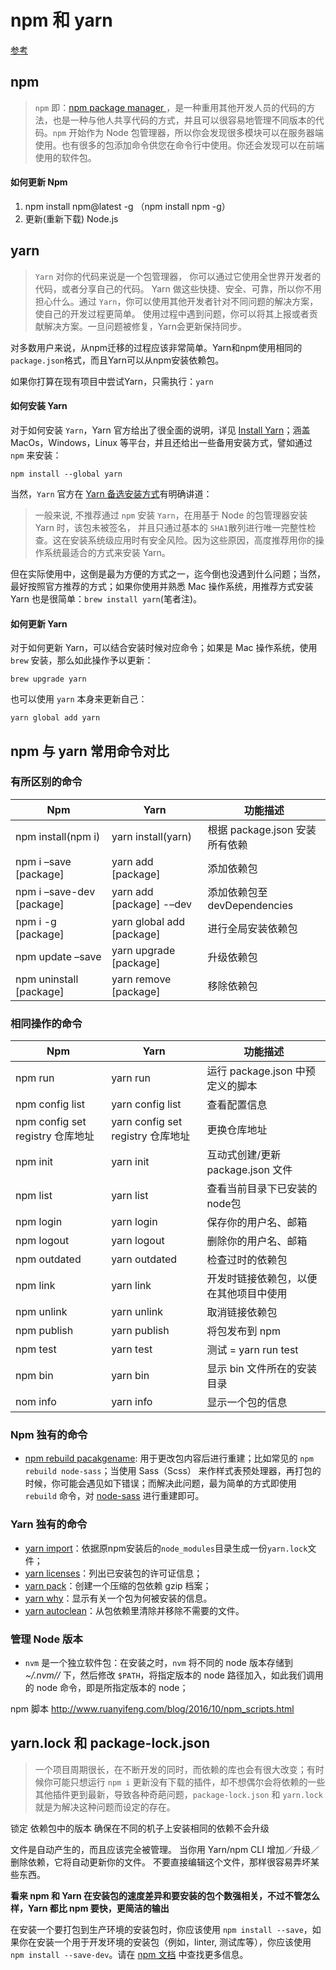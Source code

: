 # npm 和 yarn

[参考](https://jeffjade.com/2017/12/30/135-npm-vs-yarn-detial-memo/#%E5%A6%82%E4%BD%95%E6%9B%B4%E6%96%B0-Npm)

## npm

> `npm` 即：[npm package manager ](https://www.npmjs.com/)，是一种重用其他开发人员的代码的方法，也是一种与他人共享代码的方式，并且可以很容易地管理不同版本的代码。`npm` 开始作为 Node 包管理器，所以你会发现很多模块可以在服务器端使用。也有很多的包添加命令供您在命令行中使用。你还会发现可以在前端使用的软件包。

#### **如何更新 Npm**

1. npm install npm@latest -g （npm install npm -g）
2. 更新(重新下载) Node.js



## yarn

> `Yarn` 对你的代码来说是一个包管理器， 你可以通过它使用全世界开发者的代码，或者分享自己的代码。 Yarn 做这些快捷、安全、可靠，所以你不用担心什么。通过 `Yarn`，你可以使用其他开发者针对不同问题的解决方案，使自己的开发过程更简单。 使用过程中遇到问题，你可以将其上报或者贡献解决方案。一旦问题被修复，Yarn会更新保持同步。

对多数用户来说，从npm迁移的过程应该非常简单。Yarn和npm使用相同的`package.json`格式，而且Yarn可以从npm安装依赖包。

如果你打算在现有项目中尝试Yarn，只需执行：`yarn`

#### **如何安装 Yarn**

对于如何安装 `Yarn`，Yarn 官方给出了很全面的说明，详见 [Install Yarn](https://yarnpkg.com/zh-Hans/docs/install)；涵盖 MacOs，Windows，Linux 等平台，并且还给出一些备用安装方式，譬如通过 `npm` 来安装：

```shell
npm install --global yarn
```

当然，`Yarn` 官方在 [Yarn 备选安装方式](https://yarnpkg.com/zh-Hans/docs/install#alternatives-tab)有明确讲道：

> 一般来说, 不推荐通过 `npm` 安装 `Yarn`，在用基于 Node 的包管理器安装 Yarn 时，该包未被签名， 并且只通过基本的 `SHA1`散列进行唯一完整性检查。这在安装系统级应用时有安全风险。因为这些原因，高度推荐用你的操作系统最适合的方式来安装 Yarn。

但在实际使用中，这倒是最为方便的方式之一，迄今倒也没遇到什么问题；当然，最好按照官方推荐的方式；如果你使用并熟悉 Mac 操作系统，用推荐方式安装 Yarn 也是很简单：`brew install yarn`(笔者注)。

#### 如何更新 Yarn

对于如何更新 Yarn，可以结合安装时候对应命令；如果是 Mac 操作系统，使用 `brew` 安装，那么如此操作予以更新：

```shell
brew upgrade yarn
```

也可以使用 `yarn` 本身来更新自己：

```shell
yarn global add yarn
```



## npm 与 yarn 常用命令对比

### **有所区别的命令**

| Npm                       | Yarn                      | 功能描述                   |
| ------------------------- | ------------------------- | ---------------------- |
| npm install(npm i)        | yarn install(yarn)        | 根据 package.json 安装所有依赖 |
| npm i –save [package]     | yarn add [package]        | 添加依赖包                  |
| npm i –save-dev [package] | yarn add [package] -–dev   | 添加依赖包至 devDependencies |
| npm i -g [package]        | yarn global add [package] | 进行全局安装依赖包              |
| npm update –save          | yarn upgrade [package]    | 升级依赖包                  |
| npm uninstall [package]   | yarn remove [package]     | 移除依赖包                  |

### **相同操作的命令**

| Npm                          | Yarn                          | 功能描述                     |
| ---------------------------- | ----------------------------- | ------------------------ |
| npm run                      | yarn run                      | 运行 package.json 中预定义的脚本  |
| npm config list              | yarn config list              | 查看配置信息                   |
| npm config set registry 仓库地址 | yarn config set registry 仓库地址 | 更换仓库地址                   |
| npm init                     | yarn init                     | 互动式创建/更新 package.json 文件 |
| npm list                     | yarn list                     | 查看当前目录下已安装的node包         |
| npm login                    | yarn login                    | 保存你的用户名、邮箱               |
| npm logout                   | yarn logout                   | 删除你的用户名、邮箱               |
| npm outdated                 | yarn outdated                 | 检查过时的依赖包                 |
| npm link                     | yarn link                     | 开发时链接依赖包，以便在其他项目中使用      |
| npm unlink                   | yarn unlink                   | 取消链接依赖包                  |
| npm publish                  | yarn publish                  | 将包发布到 npm                |
| npm test                     | yarn test                     | 测试 = yarn run test       |
| npm bin                      | yarn bin                      | 显示 bin 文件所在的安装目录         |
| nom info                     | yarn info                     | 显示一个包的信息                 |

### **Npm 独有的命令**

- [npm rebuild pacakgename](https://docs.npmjs.com/cli/rebuild): 用于更改包内容后进行重建；比如常见的 `npm rebuild node-sass`；当使用 Sass（Scss） 来作样式表预处理器，再打包的时候，你可能会遇见如下错误；而解决此问题，最为简单的方式即使用 `rebuild` 命令，对 [node-sass](https://www.npmjs.com/package/node-sass) 进行重建即可。



### **Yarn 独有的命令**

- [yarn import](https://yarnpkg.com/zh-Hans/docs/cli/import)：依据原npm安装后的`node_modules`目录生成一份`yarn.lock`文件；
- [yarn licenses](https://yarnpkg.com/zh-Hans/docs/cli/licenses)：列出已安装包的许可证信息；
- [yarn pack](https://yarnpkg.com/zh-Hans/docs/cli/pack)：创建一个压缩的包依赖 gzip 档案；
- [yarn why](https://yarnpkg.com/zh-Hans/docs/cli/why)：显示有关一个包为何被安装的信息。
- [yarn autoclean](https://yarnpkg.com/zh-Hans/docs/cli/autoclean)：从包依赖里清除并移除不需要的文件。



### **管理 Node 版本**

- `nvm` 是一个独立软件包：在安装之时，`nvm` 将不同的 node 版本存储到 *~/.nvm//* 下，然后修改 `$PATH`，将指定版本的 node 路径加入，如此我们调用的 node 命令，即是所指定版本的 node；

npm 脚本 http://www.ruanyifeng.com/blog/2016/10/npm_scripts.html



## yarn.lock 和 package-lock.json

> 一个项目周期很长，在不断开发的同时，而依赖的库也会有很大改变；有时候你可能只想运行 `npm i` 更新没有下载的插件，却不想偶尔会将依赖的一些其他插件更到最新，导致各种奇葩问题，`package-lock.json` 和 `yarn.lock` 就是为解决这种问题而设定的存在。

锁定 依赖包中的版本 确保在不同的机子上安装相同的依赖不会升级

文件是自动产生的，而且应该完全被管理。 当你用 Yarn/npm CLI 增加／升级／删除依赖，它将自动更新你的文件。 不要直接编辑这个文件，那样很容易弄坏某些东西。



**看来 npm 和 Yarn 在安装包的速度差异和要安装的包个数强相关，不过不管怎么样，Yarn 都比 npm 要快，更简洁的输出**

在安装一个要打包到生产环境的安装包时，你应该使用 `npm install --save`，如果你在安装一个用于开发环境的安装包（例如，linter, 测试库等），你应该使用 `npm install --save-dev`。请在 [npm 文档](https://docs.npmjs.com/cli/install) 中查找更多信息。

